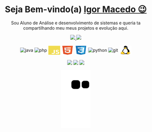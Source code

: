 <div>
  
  <h1 align="center">
    Seja Bem-vindo(a) 
    <a href="https://www.linkedin.com/in/igor-santos-de-macedo-b12754191/">Igor Macedo 😉 </a>
  </h1>
  
  <p align="center">
    Sou Aluno de Análise e desenvolvimento de sistemas e queria ta compartilhando meu meus projetos e evolução aqui.
      </p>  
</div>

<div align="center">
  <a href="https://github.com/igormacedo4">
    <img height="150em" src="https://github-readme-stats.vercel.app/api?username=igormacedo4&count_private=true&include_all_commits=true&show_icons=true&theme=dracula&hide_border=false&show_owner=true"/>
    <img height="150em" src="https://github-readme-stats.vercel.app/api/top-langs/?username=igormacedo4&theme=dracula&hide_border=false&&layout=compact"/>
  </a>
</div>

<div align="center" valign="top"><br>


  <img align="center" alt="java" height="30" width="40" src="https://cdn.jsdelivr.net/gh/devicons/devicon/icons/java/java-original.svg" />
  <img align="center" alt="php" height="30" width="40" src="https://cdn.jsdelivr.net/gh/devicons/devicon/icons/php/php-original.svg" />
  <img align="center" alt="Js" height="30" width="40" src="https://raw.githubusercontent.com/devicons/devicon/master/icons/javascript/javascript-plain.svg">
  <img align="center" alt="HTML" height="30" width="40" src="https://raw.githubusercontent.com/devicons/devicon/master/icons/html5/html5-original.svg">
  <img align="center" alt="CSS" height="30" width="40" src="https://raw.githubusercontent.com/devicons/devicon/master/icons/css3/css3-original.svg">
 <img align="center" alt="python" height="30" width="40"src="https://cdn.jsdelivr.net/gh/devicons/devicon/icons/python/python-original.svg" />
  <img align="center" alt="git" height="30" width="40" src="https://cdn.jsdelivr.net/gh/devicons/devicon/icons/github/github-original-wordmark.svg" /> 
  <img align="center" alt="linux" height="30" width="40" src="https://raw.githubusercontent.com/devicons/devicon/master/icons/linux/linux-original.svg">
</div><br>

<div align="center">
  <a href="https://www.instagram.com/igorsdm_/" target="_blank"><img src="https://img.shields.io/badge/-Instagram-%23E4405F?style=for-the-badge&logo=instagram&logoColor=white" target="_blank"></a>
  <a href="https://www.linkedin.com/in/igor-santos-de-macedo-b12754191/" target="_blank"><img src="https://img.shields.io/badge/-LinkedIn-%230077B5?style=for-the-badge&logo=linkedin&logoColor=white" target="_blank"></a> 
  <a href="mailto:igorsantosdemacedo@gmail.com"><img src="https://img.shields.io/badge/-Gmail-%23333?style=for-the-badge&logo=gmail&logoColor=white" target="_blank"></a>
</div>

<div align="center">

  ![snake animation](https://github.com/rafaballerini/rafaballerini/blob/output/github-contribution-grid-snake.svg)
  
</div>

